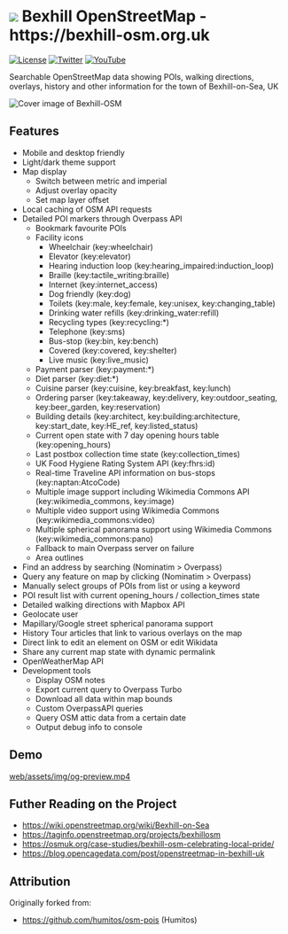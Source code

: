 <h1> <img src="https://bexhill-osm.org.uk/favicon-32x32.png"> Bexhill OpenStreetMap - https://bexhill-osm.org.uk </h1>

[![License](https://bexhill-osm.org.uk/assets/img/info-github.svg)](https://github.com/Dr-Mx/bexhill-osm/blob/master/LICENSE)
[![Twitter](https://bexhill-osm.org.uk/assets/img/info-twitter.svg)](https://twitter.com/BexhillOSM)
[![YouTube](https://bexhill-osm.org.uk/assets/img/info-youtube.svg)](https://www.youtube.com/@bexhillosm)

Searchable OpenStreetMap data showing POIs, walking directions, overlays, history and other information for the town of Bexhill-on-Sea, UK

![Cover image of Bexhill-OSM](https://bexhill-osm.org.uk/assets/img/og-image.jpg)

## Features
- Mobile and desktop friendly
- Light/dark theme support
- Map display
  - Switch between metric and imperial
  - Adjust overlay opacity
  - Set map layer offset
- Local caching of OSM API requests
- Detailed POI markers through Overpass API
  - Bookmark favourite POIs
  - Facility icons
    - Wheelchair (key:wheelchair)
    - Elevator (key:elevator)
    - Hearing induction loop (key:hearing_impaired:induction_loop)
    - Braille (key:tactile_writing:braille)
    - Internet (key:internet_access)
    - Dog friendly (key:dog)
    - Toilets (key:male, key:female, key:unisex, key:changing_table)
    - Drinking water refills (key:drinking_water:refill)
    - Recycling types (key:recycling:\*)
    - Telephone (key:sms)
    - Bus-stop (key:bin, key:bench)
    - Covered (key:covered, key:shelter)
    - Live music (key:live_music)
  - Payment parser (key:payment:\*)
  - Diet parser (key:diet:\*)
  - Cuisine parser (key:cuisine, key:breakfast, key:lunch)
  - Ordering parser (key:takeaway, key:delivery, key:outdoor_seating, key:beer_garden, key:reservation)
  - Building details (key:architect, key:building:architecture, key:start_date, key:HE_ref, key:listed_status)
  - Current open state with 7 day opening hours table (key:opening_hours)
  - Last postbox collection time state (key:collection_times)
  - UK Food Hygiene Rating System API (key:fhrs:id)
  - Real-time Traveline API information on bus-stops (key:naptan:AtcoCode)
  - Multiple image support including Wikimedia Commons API (key:wikimedia_commons, key:image)
  - Multiple video support using Wikimedia Commons (key:wikimedia_commons:video)
  - Multiple spherical panorama support using Wikimedia Commons (key:wikimedia_commons:pano)
  - Fallback to main Overpass server on failure
  - Area outlines
- Find an address by searching (Nominatim > Overpass)
- Query any feature on map by clicking (Nominatim > Overpass)
- Manually select groups of POIs from list or using a keyword
- POI result list with current opening_hours / collection_times state
- Detailed walking directions with Mapbox API
- Geolocate user
- Mapillary/Google street spherical panorama support
- History Tour articles that link to various overlays on the map
- Direct link to edit an element on OSM or edit Wikidata
- Share any current map state with dynamic permalink
- OpenWeatherMap API
- Development tools
  - Display OSM notes
  - Export current query to Overpass Turbo
  - Download all data within map bounds
  - Custom OverpassAPI queries
  - Query OSM attic data from a certain date
  - Output debug info to console

## Demo

[web/assets/img/og-preview.mp4](https://github.com/Dr-Mx/bexhill-osm/raw/master/web/assets/img/og-preview.mp4)

## Futher Reading on the Project

- https://wiki.openstreetmap.org/wiki/Bexhill-on-Sea
- https://taginfo.openstreetmap.org/projects/bexhillosm
- https://osmuk.org/case-studies/bexhill-osm-celebrating-local-pride/
- https://blog.opencagedata.com/post/openstreetmap-in-bexhill-uk

## Attribution

Originally forked from:
 - https://github.com/humitos/osm-pois (Humitos)
